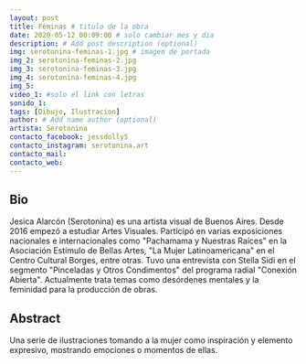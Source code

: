 ```yaml
---
layout: post
title: Féminas # titulo de la obra
date: 2020-05-12 00:09:00 # solo cambiar mes y dia
description: # Add post description (optional)
img: serotonina-feminas-1.jpg # imagen de portada
img_2: serotonina-feminas-2.jpg
img_3: serotonina-feminas-3.jpg
img_4: serotonina-feminas-4.jpg
img_5:
video_1: #solo el link con letras
sonido_1:
tags: [Dibujo, Ilustracion]
author: # Add name author (optional)
artista: Serotonina
contacto_facebook: jessdolly5
contacto_instagram: serotonina.art
contacto_mail: 
contacto_web: 
---
```


## Bio

Jesica Alarcón (Serotonina) es una artista visual de Buenos Aires. Desde 2016 empezó a estudiar Artes Visuales. Participó en varias exposiciones nacionales e internacionales como "Pachamama y Nuestras Raíces" en la Asociación Estímulo de Bellas Artes, "La Mujer Latinoamericana" en el Centro Cultural Borges, entre otras. Tuvo una entrevista con Stella Sidi en el segmento "Pinceladas y Otros Condimentos" del programa radial "Conexión Abierta". Actualmente trata temas como desórdenes mentales y la feminidad para la producción de obras.


## Abstract

Una serie de ilustraciones tomando a la mujer como inspiración y elemento expresivo, mostrando emociones o momentos de ellas.
